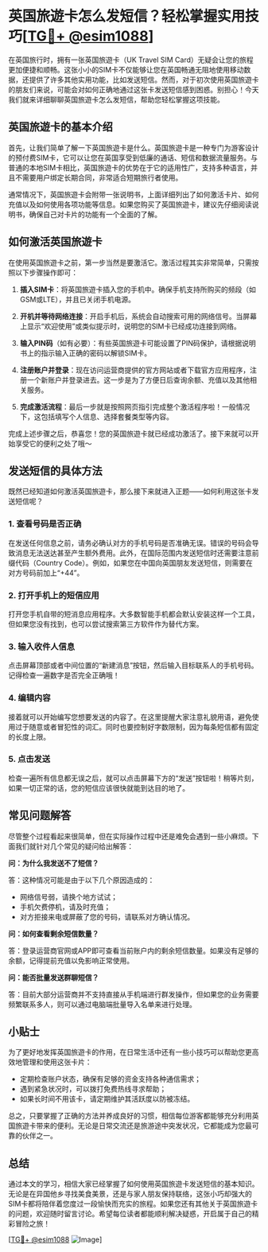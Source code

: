 # 英国旅遊卡怎么发短信？轻松掌握实用技巧[[TG💪+ @esim1088](https://t.me/s/esim1088)]

在英国旅行时，拥有一张英国旅遊卡（UK Travel SIM Card）无疑会让您的旅程更加便捷和顺畅。这张小小的SIM卡不仅能够让您在英国畅通无阻地使用移动数据，还提供了许多其他实用功能，比如发送短信。然而，对于初次使用英国旅遊卡的朋友们来说，可能会对如何正确地通过这张卡发送短信感到困惑。别担心！今天我们就来详细聊聊英国旅遊卡怎么发短信，帮助您轻松掌握这项技能。

## 英国旅遊卡的基本介绍

首先，让我们简单了解一下英国旅遊卡是什么。英国旅遊卡是一种专门为游客设计的预付费SIM卡，它可以让您在英国享受到低廉的通话、短信和数据流量服务。与普通的本地SIM卡相比，英国旅遊卡的优势在于它的适用性广，支持多种语言，并且不需要用户绑定长期合同，非常适合短期旅行者使用。

通常情况下，英国旅遊卡会附带一张说明书，上面详细列出了如何激活卡片、如何充值以及如何使用各项功能等信息。如果您购买了英国旅遊卡，建议先仔细阅读说明书，确保自己对卡片的功能有一个全面的了解。

## 如何激活英国旅遊卡

在使用英国旅遊卡之前，第一步当然是要激活它。激活过程其实非常简单，只需按照以下步骤操作即可：

1. **插入SIM卡**：将英国旅遊卡插入您的手机中。确保手机支持所购买的频段（如GSM或LTE），并且已关闭手机电源。
   
2. **开机并等待网络连接**：开启手机后，系统会自动搜索可用的网络信号。当屏幕上显示“欢迎使用”或类似提示时，说明您的SIM卡已经成功连接到网络。

3. **输入PIN码**（如有必要）：有些英国旅遊卡可能设置了PIN码保护，请根据说明书上的指示输入正确的密码以解锁SIM卡。

4. **注册账户并登录**：现在访问运营商提供的官方网站或者下载官方应用程序，注册一个新账户并登录进去。这一步是为了方便日后查询余额、充值以及其他相关服务。

5. **完成激活流程**：最后一步就是按照网页指引完成整个激活程序啦！一般情况下，这包括填写个人信息、选择套餐类型等内容。

完成上述步骤之后，恭喜您！您的英国旅遊卡就已经成功激活了。接下来就可以开始享受它的便利之处了哦～

## 发送短信的具体方法

既然已经知道如何激活英国旅遊卡，那么接下来就进入正题——如何利用这张卡发送短信呢？

### 1. 查看号码是否正确

在发送任何信息之前，请务必确认对方的手机号码是否准确无误。错误的号码会导致消息无法送达甚至产生额外费用。此外，在国际范围内发送短信时还需要注意前缀代码（Country Code）。例如，如果您在中国向英国朋友发送短信，则需要在对方号码前加上“+44”。

### 2. 打开手机上的短信应用

打开您手机自带的短消息应用程序。大多数智能手机都会默认安装这样一个工具，但如果您没有找到，也可以尝试搜索第三方软件作为替代方案。

### 3. 输入收件人信息

点击屏幕顶部或者中间位置的“新建消息”按钮，然后输入目标联系人的手机号码。记得检查一遍数字是否完全正确哦！

### 4. 编辑内容

接着就可以开始编写您想要发送的内容了。在这里提醒大家注意礼貌用语，避免使用过于随意或者冒犯性的词汇。同时也要控制好字数限制，因为每条短信都有固定的长度上限。

### 5. 点击发送

检查一遍所有信息都无误之后，就可以点击屏幕下方的“发送”按钮啦！稍等片刻，如果一切正常的话，您的短信应该很快就能到达目的地了。

## 常见问题解答

尽管整个过程看起来很简单，但在实际操作过程中还是难免会遇到一些小麻烦。下面我们就针对几个常见的疑问给出解答：

**问：为什么我发送不了短信？**

答：这种情况可能是由于以下几个原因造成的：
- 网络信号弱，请换个地方试试；
- 手机欠费停机，请及时充值；
- 对方拒接来电或屏蔽了您的号码，请联系对方确认情况。

**问：如何查看剩余短信数量？**

答：登录运营商官网或APP即可查看当前账户内的剩余短信数量。如果没有足够的余额，记得提前充值以免影响正常使用。

**问：能否批量发送群聊短信？**

答：目前大部分运营商并不支持直接从手机端进行群发操作，但如果您的业务需要频繁联系多人，则可以通过电脑端批量导入名单来进行处理。

## 小贴士

为了更好地发挥英国旅遊卡的作用，在日常生活中还有一些小技巧可以帮助您更高效地管理和使用这张卡片：

- 定期检查账户状态，确保有足够的资金支持各种通信需求；
- 遇到紧急状况时，可以拨打免费热线寻求帮助；
- 如果长时间不用该卡，请定期维护其活跃度以防被冻结。

总之，只要掌握了正确的方法并养成良好的习惯，相信每位游客都能够充分利用英国旅遊卡带来的便利。无论是日常交流还是旅游途中突发状况，它都能成为您最可靠的伙伴之一。

## 总结

通过本文的学习，相信大家已经掌握了如何使用英国旅遊卡发送短信的基本知识。无论是在异国他乡寻找美食美景，还是与家人朋友保持联络，这张小巧却强大的SIM卡都将陪伴着您度过一段愉快而充实的旅程。如果您还有其他关于英国旅遊卡的问题，欢迎随时留言讨论。希望每位读者都能顺利解决疑惑，开启属于自己的精彩冒险之旅！

[[TG💪+ @esim1088](https://t.me/s/esim1088) ![Image](https://i.postimg.cc/4NQfJmqS/Snipaste-2025-05-13-00-14-12.png)]